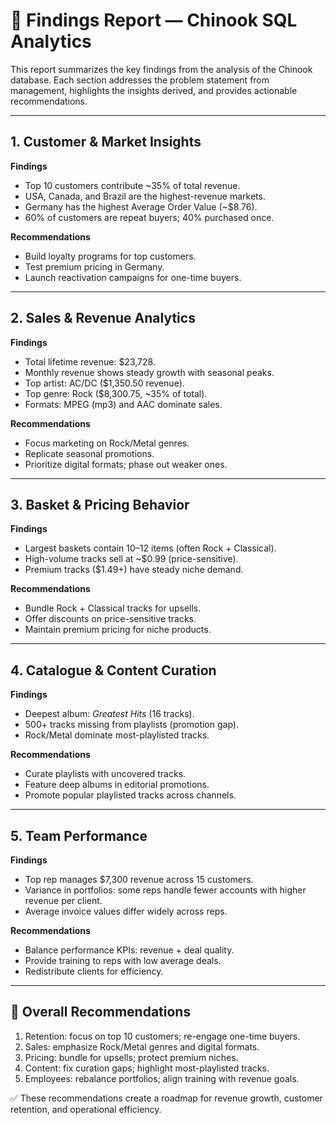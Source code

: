 # 📑 Findings Report — Chinook SQL Analytics  

This report summarizes the key findings from the analysis of the Chinook database. Each section addresses the problem statement from management, highlights the insights derived, and provides actionable recommendations.  

---

## 1. Customer & Market Insights  
**Findings**  
- Top 10 customers contribute ~35% of total revenue.  
- USA, Canada, and Brazil are the highest-revenue markets.  
- Germany has the highest Average Order Value (~$8.76).  
- 60% of customers are repeat buyers; 40% purchased once.  

**Recommendations**  
- Build loyalty programs for top customers.  
- Test premium pricing in Germany.  
- Launch reactivation campaigns for one-time buyers.  

---

## 2. Sales & Revenue Analytics  
**Findings**  
- Total lifetime revenue: $23,728.  
- Monthly revenue shows steady growth with seasonal peaks.  
- Top artist: AC/DC ($1,350.50 revenue).  
- Top genre: Rock ($8,300.75, ~35% of total).  
- Formats: MPEG (mp3) and AAC dominate sales.  

**Recommendations**  
- Focus marketing on Rock/Metal genres.  
- Replicate seasonal promotions.  
- Prioritize digital formats; phase out weaker ones.  

---

## 3. Basket & Pricing Behavior  
**Findings**  
- Largest baskets contain 10–12 items (often Rock + Classical).  
- High-volume tracks sell at ~$0.99 (price-sensitive).  
- Premium tracks ($1.49+) have steady niche demand.  

**Recommendations**  
- Bundle Rock + Classical tracks for upsells.  
- Offer discounts on price-sensitive tracks.  
- Maintain premium pricing for niche products.  

---

## 4. Catalogue & Content Curation  
**Findings**  
- Deepest album: *Greatest Hits* (16 tracks).  
- 500+ tracks missing from playlists (promotion gap).  
- Rock/Metal dominate most-playlisted tracks.  

**Recommendations**  
- Curate playlists with uncovered tracks.  
- Feature deep albums in editorial promotions.  
- Promote popular playlisted tracks across channels.  

---

## 5. Team Performance  
**Findings**  
- Top rep manages $7,300 revenue across 15 customers.  
- Variance in portfolios: some reps handle fewer accounts with higher revenue per client.  
- Average invoice values differ widely across reps.  

**Recommendations**  
- Balance performance KPIs: revenue + deal quality.  
- Provide training to reps with low average deals.  
- Redistribute clients for efficiency.  

---

## 🎯 Overall Recommendations  
1. Retention: focus on top 10 customers; re-engage one-time buyers.  
2. Sales: emphasize Rock/Metal genres and digital formats.  
3. Pricing: bundle for upsells; protect premium niches.  
4. Content: fix curation gaps; highlight most-playlisted tracks.  
5. Employees: rebalance portfolios; align training with revenue goals.  

✅ These recommendations create a roadmap for revenue growth, customer retention, and operational efficiency.  

